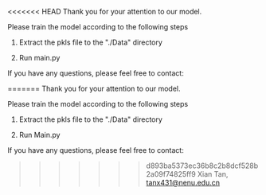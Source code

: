 <<<<<<< HEAD
Thank you for your attention to our model.

Please train the model according to the following steps

1. Extract the pkls file to the "./Data" directory

2. Run main.py

If you have any questions, please feel free to contact:

=======
Thank you for your attention to our model.

Please train the model according to the following steps

1. Extract the pkls file to the "./Data" directory

2. Run Main.py

If you have any questions, please feel free to contact:

>>>>>>> d893ba5373ec36b8c2b8dcf528b2a09f74825ff9
Xian Tan, tanx431@nenu.edu.cn